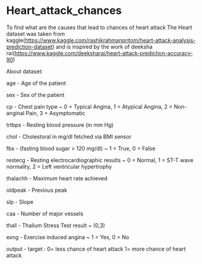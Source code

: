 # Heart_attack_chances
To find what are the causes that lead to chances of heart attack
The Heart dataset was taken from kaggle(https://www.kaggle.com/rashikrahmanpritom/heart-attack-analysis-prediction-dataset)
and is inspired by the work of deeksha rai(https://www.kaggle.com/deeksharai/heart-attack-prediction-accuracy-90)


About dataset:

age - Age of the patient

sex - Sex of the patient

cp - Chest pain type ~ 0 = Typical Angina, 1 = Atypical Angina, 2 = Non-anginal Pain, 3 = Asymptomatic

trtbps - Resting blood pressure (in mm Hg)

chol - Cholestoral in mg/dl fetched via BMI sensor

fbs - (fasting blood sugar > 120 mg/dl) ~ 1 = True, 0 = False

restecg - Resting electrocardiographic results ~ 0 = Normal, 1 = ST-T wave normality, 2 = Left ventricular hypertrophy

thalachh - Maximum heart rate achieved

oldpeak - Previous peak

slp - Slope

caa - Number of major vessels

thall - Thalium Stress Test result ~ (0,3)

exng - Exercise induced angina ~ 1 = Yes, 0 = No

output - target : 0= less chance of heart attack 1= more chance of heart attack
